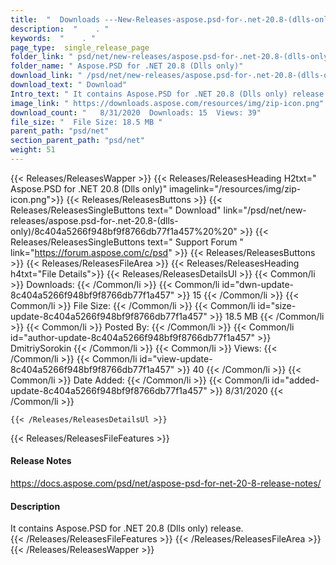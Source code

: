 ```yaml
---
title:  "  Downloads ---New-Releases-aspose.psd-for-.net-20.8-(dlls-only) . " 
description:  "    . " 
keywords:  "    . " 
page_type:  single_release_page
folder_link: " psd/net/new-releases/aspose.psd-for-.net-20.8-(dlls-only)/"
folder_name: " Aspose.PSD for .NET 20.8 (Dlls only)"
download_link: " /psd/net/new-releases/aspose.psd-for-.net-20.8-(dlls-only)/8c404a5266f948bf9f8766db77f1a457"
download_text: " Download"
Intro_text: " It contains Aspose.PSD for .NET 20.8 (Dlls only) release."
image_link: " https://downloads.aspose.com/resources/img/zip-icon.png"
download_count: "   8/31/2020  Downloads: 15  Views: 39"
file_size: "  File Size: 18.5 MB "
parent_path: "psd/net"
section_parent_path: "psd/net"
weight: 51 
---
```


{{< Releases/ReleasesWapper >}}
  {{< Releases/ReleasesHeading H2txt=" Aspose.PSD for .NET 20.8 (Dlls only)" imagelink="/resources/img/zip-icon.png">}}
  {{< Releases/ReleasesButtons >}}
    {{< Releases/ReleasesSingleButtons text=" Download" link="/psd/net/new-releases/aspose.psd-for-.net-20.8-(dlls-only)/8c404a5266f948bf9f8766db77f1a457%20%20" >}}
    {{< Releases/ReleasesSingleButtons text=" Support Forum " link="https://forum.aspose.com/c/psd" >}}
  {{< Releases/ReleasesButtons >}}
  {{< Releases/ReleasesFileArea >}}
    {{< Releases/ReleasesHeading h4txt="File Details">}}
    {{< Releases/ReleasesDetailsUl >}}
            {{< Common/li  >}} Downloads: {{< /Common/li >}} 
      {{< Common/li id="dwn-update-8c404a5266f948bf9f8766db77f1a457" >}} 15 {{< /Common/li >}} 
      {{< Common/li  >}} File Size: {{< /Common/li >}} 
      {{< Common/li id="size-update-8c404a5266f948bf9f8766db77f1a457" >}} 18.5 MB {{< /Common/li >}} 
      {{< Common/li  >}} Posted By: {{< /Common/li >}} 
      {{< Common/li id="author-update-8c404a5266f948bf9f8766db77f1a457" >}} DmitriySorokin {{< /Common/li >}} 
      {{< Common/li  >}} Views: {{< /Common/li >}} 
      {{< Common/li id="view-update-8c404a5266f948bf9f8766db77f1a457" >}} 40 {{< /Common/li >}} 
      {{< Common/li  >}} Date Added: {{< /Common/li >}} 
      {{< Common/li id="added-update-8c404a5266f948bf9f8766db77f1a457" >}} 8/31/2020 {{< /Common/li >}} 

    {{< /Releases/ReleasesDetailsUl >}}

  {{< Releases/ReleasesFileFeatures >}}
      <h4>Release Notes</h4><div><a href="https://docs.aspose.com/psd/net/aspose-psd-for-net-20-8-release-notes/">https://docs.aspose.com/psd/net/aspose-psd-for-net-20-8-release-notes/</a></div><h4>Description</h4><div class="HTMLDescription">It contains Aspose.PSD for .NET 20.8 (Dlls only) release.</div>
  {{< /Releases/ReleasesFileFeatures >}}
 {{< /Releases/ReleasesFileArea >}}
{{< /Releases/ReleasesWapper >}}


